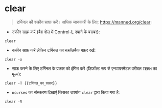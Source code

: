 # clear

> टर्मिनल की स्क्रीन साफ़ करें।
> अधिक जानकारी के लिए: <https://manned.org/clear>।

- स्क्रीन साफ़ करें (बैश शेल में Control-L दबाने के बराबर):

`clear`

- स्क्रीन साफ़ करें लेकिन टर्मिनल का स्क्रॉलबैक बफ़र रखें:

`clear -x`

- साफ करने के लिए टर्मिनल के प्रकार को इंगित करें (डिफॉल्ट रूप से एनवायरमेंटल वरीबल `TERM` का मूल्य):

`clear -T {{टर्मिनल_का_प्रकार}}`

- `ncurses` का संस्करण दिखाएं जिसका उपयोग `clear` द्वारा किया गया है:

`clear -V`
